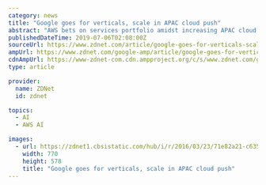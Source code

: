 ```yaml
---
category: news
title: "Google goes for verticals, scale in APAC cloud push"
abstract: "AWS bets on services portfolio amidst increasing APAC cloud ... information and processing that at a speed and scale that no one else does, and put AI (artificial intelligence) and ML (machine learning) on top of it,\" he said. \"It's [about] building ..."
publishedDateTime: 2019-07-06T02:08:00Z
sourceUrl: https://www.zdnet.com/article/google-goes-for-verticals-scale-in-apac-cloud-push/
ampUrl: https://www.zdnet.com/google-amp/article/google-goes-for-verticals-scale-in-apac-cloud-push/
cdnAmpUrl: https://www-zdnet-com.cdn.ampproject.org/c/s/www.zdnet.com/google-amp/article/google-goes-for-verticals-scale-in-apac-cloud-push/
type: article

provider:
  name: ZDNet
  id: zdnet

topics:
  - AI
  - AWS AI

images:
  - url: https://zdnet1.cbsistatic.com/hub/i/r/2016/03/23/71e82a21-c635-4182-808a-479aed4854d2/thumbnail/770x578/c3da089eb5fe421af8c5cd7841434b11/google-cloud-platform.jpg
    width: 770
    height: 578
    title: "Google goes for verticals, scale in APAC cloud push"
---
```

